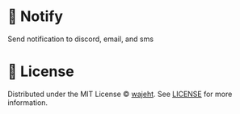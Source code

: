 # 🔔 Notify

Send notification to discord, email, and sms

# 📜 License

Distributed under the MIT License © [wajeht](https://github.com/wajeht). See [LICENSE](./LICENSE) for more information.
